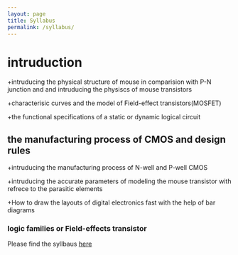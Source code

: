 ```yaml
---
layout: page
title: Syllabus
permalink: /syllabus/
---
```

<h1>intruduction</h2>

+intruducing the physical structure of mouse in comparision with P-N junction and and intruducing the physiscs of mouse transistors

+characterisic curves and the model of Field-effect transistors(MOSFET)

+the functional specifications of a static or dynamic logical circuit

<h2>the manufacturing process of CMOS and design rules </h2>

+intruducing the manufacturing process of N-well and P-well CMOS

+intruducing the accurate parameters of modeling the mouse transistor with refrece to the parasitic elements

+How to draw  the layouts of digital electronics fast with the  help of bar diagrams

<h3>logic families or Field-effects transistor </h3>






Please find the syllbaus [here](/static_files/materials/Syllabus.pdf)